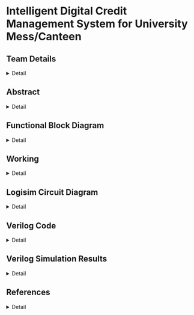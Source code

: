 # Intelligent Digital Credit Management System for University Mess/Canteen

<!-- First Section -->
## Team Details
<details>
  <summary>Detail</summary>

  > Semester: 3rd Sem B. Tech. CSE

  > Section: S2

  > Team ID: T18

  > Member-1: Shanthi Alluri, 241CS206, alurishanthi.241cs206@nitk.edu.in

  > Member-2: Deekshitha Gowda, 241CS224, deekshithaum.241cs224@nitk.edu.in

  > Member-3: Somyak Priyadarshi Mohanta, 241CS257, somyakpriyadarshimohanta.241cs257@nitk.edu.in
</details>

<!-- Second Section -->
## Abstract
<details>
  <summary>Detail</summary>
  
  <p><strong>1. Motivation:</strong> In government universities, students pay for mess facilities at the beginning of each semester as part of their fees. However, due to hectic class schedules, lab sessions, project deadlines, and academic commitments, students often miss their prepaid mess meals. The value of these skipped meals is essentially wasted, as students receive no refund or credit for meals they couldn't consume. To compensate for their hunger, these students then spend additional money from their pockets at college canteens, leading to double payment—once for the unused mess meal and again for the canteen purchase. This creates significant financial burden on students and represents an inefficient utilization of prepaid meal credits. Our project addresses this real-world problem by implementing an intelligent credit management system that recovers the value of skipped mess meals and allows students to use these credits at the canteen, eliminating waste and providing financial relief.</p>

  <p><strong>2. Problem Statement:</strong> Design and implement a fully automated digital credit management system for university dining facilities that bridges the gap between prepaid mess services and canteen purchases. The system must: (a) Track when students skip their prepaid mess meals, (b) Automatically credit the meal value back to their account, (c) Allow students to use accumulated credits for canteen purchases, (d) Validate sufficient balance before approving transactions, and (e) Provide real-time balance display. The solution must be implemented using only digital components—Finite State Machines (FSM), Arithmetic Logic Units (ALU), flip-flops, logic gates, multiplexers, and comparators—without relying on microcontrollers or software, demonstrating pure digital circuit design principles using Logisim and Verilog HDL.</p>

  <p><strong>3. Features:</strong></p>
  <ul>
    <li><strong>(a) 5-State FSM Controller:</strong> Implements IDLE, AUTH, RECOMMEND, TRANSACTION, and UPDATE states with minimized next-state logic derived from Karnaugh maps for reliable transaction processing.</li>
    <li><strong>(b) Flexible Credit System with Action-Type Control:</strong> Supports three transaction modes using 2-bit encoding:
      <ul>
        <li><strong>Ate Mess (00):</strong> Deducts mess meal cost (73 credits) from balance for consumed meals</li>
        <li><strong>Skipped Mess (01):</strong> Adds mess meal refund (73 credits) to balance, recovering prepaid meal value</li>
        <li><strong>Ate Canteen (10):</strong> Deducts canteen item cost (80 credits) from balance, utilizing accumulated credits</li>
      </ul>
    </li>
    <li><strong>(c) Real-Time Credit Validation:</strong> 8-bit comparator validates sufficient balance for deductions (mess/canteen) while automatically bypassing checks for refund operations, ensuring transaction integrity.</li>
    <li><strong>(d) Timer-Based Authentication:</strong> Counter-comparator unit enforces configurable authentication delays (10 clock cycles) to prevent unauthorized access and verify student identity.</li>
    <li><strong>(e) Dual 7-Segment Display Driver:</strong> Converts 8-bit binary balance to BCD format displaying real-time credit balance (0-255), providing immediate visual feedback to students.</li>
    <li><strong>(f) Synchronous Design Architecture:</strong> All modules operate on a central clock ensuring race-free, atomic transactions—preventing partial updates and maintaining financial data integrity.</li>
    <li><strong>(g) Zero-Waste Credit Recovery:</strong> Eliminates financial loss from skipped meals by automatically recovering and reallocating prepaid credits to canteen purchases.</li>
  </ul>
</details>

<!-- Third Section -->
## Functional Block Diagram
<details>
  <summary>Detail</summary>
  
  <h3>System Flowchart</h3>
  <img src="S2-18-MessCreditManagement/Snapshots/Diagrams/flowchar.drawio.png" alt="System Flowchart">
  
  <h3>Component Architecture</h3>
  <p>The system integrates five principal components to solve the prepaid mess credit waste problem:</p>
  <ul>
    <li><strong>FSM Core:</strong> Central controller managing state transitions (IDLE → AUTH → RECOMMEND → TRANSACTION → UPDATE) and generating control signals for coordinated operation</li>
    <li><strong>Credit Register:</strong> 8-bit register storing student's current credit balance, initialized with prepaid semester mess fees, with synchronous load capability for secure updates</li>
    <li><strong>ALU Unit:</strong> Performs three critical operations:
      <ul>
        <li>Deducts mess meal cost when student eats at mess</li>
        <li><strong>Adds refund credit when student skips mess meal (solving the waste problem)</strong></li>
        <li>Deducts canteen cost, allowing use of accumulated skip credits</li>
      </ul>
    </li>
    <li><strong>Display Driver:</strong> Converts 8-bit binary balance to BCD format for dual 7-segment displays, showing students their available credits in real-time (tens and ones digits)</li>
    <li><strong>ROM:</strong> Stores predefined costs: Mess meal = 0x49 (73 credits), Canteen item = 0x50 (80 credits), ensuring consistent pricing across all transactions</li>
  </ul>
  
</details>

<!-- Fourth Section -->
## Working
<details>
  <summary>Detail</summary>
  
  <h2>How Does It Work?</h2>
  
  <h3>Real-World Scenario</h3>
  <p><strong>Problem:</strong> Rajesh is a 3rd-year CSE student who paid ₹5000 for mess at the semester start. Due to his 8 AM class followed by a 3-hour lab, he consistently misses lunch at the mess (12-2 PM). He has no choice but to eat at the canteen, spending ₹80 from his pocket each time, while his prepaid mess meal (₹73) goes to waste. Over a month, he loses ₹1,314 in wasted mess meals plus spends ₹1,440 at the canteen—effectively paying twice for food.</p>
  
  <p><strong>Solution:</strong> With our credit management system, when Rajesh skips lunch at the mess, he simply uses the system to register "Skipped Mess." The system automatically credits ₹73 back to his account. Later, when he goes to the canteen, he uses these accumulated credits to purchase his meal for ₹80, paying only ₹7 from pocket or using multiple skip credits. Zero waste, maximum savings!</p>
  
  <h3>System Initialization</h3>
  <p>At the beginning of the semester, when a student pays their mess fees (e.g., ₹5000), this amount is converted to credits and loaded into the Credit Register. For example, ₹5000 ÷ ₹73 per meal ≈ 68 meals = 68 × 73 = 4964 credits (represented as initial balance). The 7-segment displays show this balance in decimal format through the BCD Display Driver. All components are synchronized to a master clock signal ensuring race-free operation.</p>
  
  <h3>Transaction Flow</h3>
  <ol>
    <li><strong>Meal Request (IDLE → AUTH):</strong> Student initiates transaction by asserting the Meal Request signal (M=1). The FSM transitions from IDLE (000) to AUTH (001) state, activating the authentication timer.</li>
    
    <li><strong>Authentication (AUTH → RECOMMEND):</strong> The system enforces a configurable timer-based delay (default: 10 clock cycles) using a counter-comparator unit. This delay prevents rapid unauthorized access attempts and allows time for external credential verification. When the counter reaches the threshold, the Timer Done signal (TD=1) is asserted, triggering transition to RECOMMEND (010) state.</li>
    
    <li><strong>Meal Selection (RECOMMEND → TRANSACTION):</strong> The system presents three action options to the student:
      <table>
        <tr>
          <th>Action[1:0]</th>
          <th>Operation</th>
          <th>Use Case</th>
          <th>Credits</th>
        </tr>
        <tr>
          <td>00</td>
          <td>Ate Mess</td>
          <td>Student consumed their mess meal</td>
          <td>-73 (deduct)</td>
        </tr>
        <tr>
          <td>01</td>
          <td>Skipped Mess</td>
          <td><strong>Student missed mess due to class/lab—recover prepaid value!</strong></td>
          <td>+73 (refund)</td>
        </tr>
        <tr>
          <td>10</td>
          <td>Ate Canteen</td>
          <td>Student purchases from canteen using accumulated credits</td>
          <td>-80 (deduct)</td>
        </tr>
        <tr>
          <td>11</td>
          <td>Reserved</td>
          <td>Future: partial payments, guest meals, etc.</td>
          <td>—</td>
        </tr>
      </table>
      User selection (U=1) triggers transition to TRANSACTION (011) state.
    </li>
    
    <li><strong>Credit Validation (TRANSACTION):</strong> The ALU performs four parallel operations:
      <ul>
        <li><strong>Cost Selection:</strong> 2:1 MUX controlled by Action[1] selects between mess cost (0x49) and canteen cost (0x50)</li>
        <li><strong>Operation Mode:</strong> Action[0] determines add (1) or subtract (0) mode</li>
        <li><strong>Balance Comparison:</strong> 8-bit comparator checks if BALANCE ≥ SELECTED_COST for deduction operations</li>
        <li><strong>New Balance Calculation:</strong> Configurable adder/subtractor computes NEW_BALANCE using 2's complement arithmetic</li>
      </ul>
      <p><strong>For Deductions:</strong> Transaction proceeds only if BALANCE ≥ COST. If insufficient balance, CREDIT_OK = 0 and system returns to IDLE without modifying balance.</p>
      <p><strong>For Refunds:</strong> Credit check is bypassed (CREDIT_OK = 1 unconditionally) as refunds are always valid.</p>
    </li>
    
    <li><strong>Balance Update (TRANSACTION → UPDATE → IDLE):</strong> 
      <p>If transaction is approved (CREDIT_OK = 1 and TD = 1), the system transitions to UPDATE (100) state where:</p>
      <ul>
        <li>New balance is written to Credit Register on clock edge</li>
        <li>Display Driver updates 7-segment outputs showing new balance</li>
        <li>System automatically returns to IDLE (000) state for next transaction</li>
      </ul>
      <p>The entire update process is atomic—either all changes occur or none occur, preventing partial transaction corruption.</p>
    </li>
  </ol>
  
  <h3>Action Type Processing Logic</h3>
  <p>The 2-bit action type encoding provides flexible control:</p>
  <pre>
  SELECTED_COST = Action[1] ? 0x50 : 0x49
  ADD_SUB_CTRL  = Action[0]
  CREDIT_OK     = Action[0] ? 1 : (BALANCE >= SELECTED_COST)
  NEW_BALANCE   = Action[0] ? (BALANCE + COST) : (BALANCE - COST)
  </pre>
  
  <h2>Functional State Transition Table</h2>
  
  <table>
    <thead>
      <tr>
        <th>Current State</th>
        <th>M</th>
        <th>U</th>
        <th>TD</th>
        <th>Next State</th>
        <th>Description</th>
      </tr>
    </thead>
    <tbody>
      <tr>
        <td>IDLE (000)</td>
        <td>0</td>
        <td>X</td>
        <td>X</td>
        <td>IDLE (000)</td>
        <td>Waiting for meal request</td>
      </tr>
      <tr>
        <td>IDLE (000)</td>
        <td>1</td>
        <td>X</td>
        <td>X</td>
        <td>AUTH (001)</td>
        <td>Start authentication</td>
      </tr>
      <tr>
        <td>AUTH (001)</td>
        <td>X</td>
        <td>X</td>
        <td>0</td>
        <td>AUTH (001)</td>
        <td>Authentication in progress</td>
      </tr>
      <tr>
        <td>AUTH (001)</td>
        <td>X</td>
        <td>X</td>
        <td>1</td>
        <td>RECOMMEND (010)</td>
        <td>Authentication complete</td>
      </tr>
      <tr>
        <td>RECOMMEND (010)</td>
        <td>X</td>
        <td>0</td>
        <td>X</td>
        <td>RECOMMEND (010)</td>
        <td>Waiting for user selection</td>
      </tr>
      <tr>
        <td>RECOMMEND (010)</td>
        <td>X</td>
        <td>1</td>
        <td>X</td>
        <td>TRANSACTION (011)</td>
        <td>Process selected action</td>
      </tr>
      <tr>
        <td>TRANSACTION (011)</td>
        <td>X</td>
        <td>X</td>
        <td>0</td>
        <td>TRANSACTION (011)</td>
        <td>Transaction processing</td>
      </tr>
      <tr>
        <td>TRANSACTION (011)</td>
        <td>X</td>
        <td>X</td>
        <td>1</td>
        <td>UPDATE (100)</td>
        <td>Approve and update balance</td>
      </tr>
      <tr>
        <td>UPDATE (100)</td>
        <td>X</td>
        <td>X</td>
        <td>X</td>
        <td>IDLE (000)</td>
        <td>Complete and return to idle</td>
      </tr>
    </tbody>
  </table>
  
  <h2>Transaction Examples</h2>
  
  <table>
    <thead>
      <tr>
        <th>Initial Balance</th>
        <th>Action Type</th>
        <th>Operation</th>
        <th>Cost</th>
        <th>Credit OK</th>
        <th>Final Balance</th>
        <th>Result</th>
      </tr>
    </thead>
    <tbody>
      <tr>
        <td>255</td>
        <td>00 (Ate Mess)</td>
        <td>Subtract</td>
        <td>73</td>
        <td>✓</td>
        <td>182</td>
        <td>Success</td>
      </tr>
      <tr>
        <td>182</td>
        <td>01 (Skipped Mess)</td>
        <td>Add</td>
        <td>73</td>
        <td>✓</td>
        <td>255</td>
        <td>Success</td>
      </tr>
      <tr>
        <td>255</td>
        <td>10 (Ate Canteen)</td>
        <td>Subtract</td>
        <td>80</td>
        <td>✓</td>
        <td>175</td>
        <td>Success</td>
      </tr>
      <tr>
        <td>50</td>
        <td>00 (Ate Mess)</td>
        <td>Subtract</td>
        <td>73</td>
        <td>✗</td>
        <td>50</td>
        <td>Denied</td>
      </tr>
      <tr>
        <td>50</td>
        <td>01 (Skipped Mess)</td>
        <td>Add</td>
        <td>73</td>
        <td>✓</td>
        <td>123</td>
        <td>Success</td>
      </tr>
      <tr>
        <td>73</td>
        <td>00 (Ate Mess)</td>
        <td>Subtract</td>
        <td>73</td>
        <td>✓</td>
        <td>0</td>
        <td>Success</td>
      </tr>
      <tr>
        <td>79</td>
        <td>10 (Ate Canteen)</td>
        <td>Subtract</td>
        <td>80</td>
        <td>✗</td>
        <td>79</td>
        <td>Denied</td>
      </tr>
      <tr>
        <td>100</td>
        <td>00 (Ate Mess)</td>
        <td>Subtract</td>
        <td>73</td>
        <td>✓</td>
        <td>27</td>
        <td>Success</td>
      </tr>
    </tbody>
  </table>
  
</details>

<!-- Fifth Section -->
## Logisim Circuit Diagram
<details>
  <summary>Detail</summary>

  <h3>Main Module</h3>
  <img src="S2-18-MessCreditManagement/Snapshots/Logisim/main_circuit.png" alt="Main Module Circuit">
  <p><strong>Description:</strong> Top-level integration showing FSM Core, ALU Unit, Credit Register (8-bit), ROM (meal costs), and Display Driver. Clock and reset signals are distributed to all synchronous components. Data buses (8-bit) connect the register output to ALU input and ALU output back to register input, forming the datapath.</p>

  <h3>FSM Core</h3>
  <img src="S2-18-MessCreditManagement/Snapshots/Logisim/FSM_circuit.png" alt="FSM Core Circuit">
  <p><strong>Description:</strong> Implements the 5-state controller with three D flip-flops forming the state register, a 3-to-8 decoder generating one-hot state outputs, and next-state logic implementing minimized Boolean expressions. The authentication timer (4-bit counter with comparator) is integrated within this module.</p>

  <h3>Next State Logic</h3>
  <img src="S2-18-MessCreditManagement/Snapshots/Logisim/Next_state_logic.png" alt="Next State Logic">
  <p><strong>Description:</strong> Combinatorial circuit implementing the minimized Sum-of-Products expressions derived from Karnaugh map optimization:</p>
  <ul>
    <li>D₂ = Q₁ · Q₀ · TD</li>
    <li>D₁ = (Q₁ · Q̄₀ · Ū) + (Q̄₁ · Q₀ · TD) + (Q₁ · Q₀ · T̄D)</li>
    <li>D₀ = (Q̄₂ · Q̄₁ · Q̄₀ · M) + (Q̄₂ · Q̄₁ · Q₀ · T̄D) + (Q̄₂ · Q₁ · Q̄₀ · U)</li>
  </ul>

  <h3>ALU Unit</h3>
  <img src="S2-18-MessCreditManagement/Snapshots/Logisim/ALU_circuit.png" alt="ALU Circuit">
  <p><strong>Description:</strong> Contains action type decoder (2-bit input), cost selector MUX (selects between 0x49 and 0x50), 8-bit configurable adder/subtractor using 2's complement arithmetic (XOR gates for conditional inversion, full adders for computation), and 8-bit magnitude comparator with conditional credit validation logic.</p>

  <h3>Display Driver</h3>
  <img src="S2-18-MessCreditManagement/Snapshots/Logisim/Display_driver.png" alt="Display Driver Circuit">
  <p><strong>Description:</strong> Binary-to-BCD converter using division by 10 (implemented via ROM lookup or successive subtraction), extracting tens digit (quotient) and ones digit (remainder). Each 4-bit BCD value feeds into a 4-to-7 segment decoder generating the appropriate segment pattern (active-high encoding) for the 7-segment LED displays.</p>
  
</details>

<!-- Sixth Section -->
## Verilog Code
<details>
  <summary>Detail</summary>

  ### Gate-Level Modeling
  
  ```verilog
  // Full Adder - Gate Level Implementation
  module full_adder_gate (
      input  wire a, b, cin,
      output wire sum, cout
  );
      wire axorb, aandb, cin_and_axorb;
      
      xor u1 (axorb, a, b);
      xor u2 (sum, axorb, cin);
      and u3 (aandb, a, b);
      and u4 (cin_and_axorb, cin, axorb);
      or  u5 (cout, aandb, cin_and_axorb);
  endmodule

  // 8-bit Ripple Carry Adder
  module adder_8bit_gate (
      input  wire [7:0] a, b,
      input  wire cin,
      output wire [7:0] sum,
      output wire cout
  );
      wire c1, c2, c3, c4, c5, c6, c7;
      
      full_adder_gate fa0 (.a(a[0]), .b(b[0]), .cin(cin), .sum(sum[0]), .cout(c1));
      full_adder_gate fa1 (.a(a[1]), .b(b[1]), .cin(c1), .sum(sum[1]), .cout(c2));
      full_adder_gate fa2 (.a(a[2]), .b(b[2]), .cin(c2), .sum(sum[2]), .cout(c3));
      full_adder_gate fa3 (.a(a[3]), .b(b[3]), .cin(c3), .sum(sum[3]), .cout(c4));
      full_adder_gate fa4 (.a(a[4]), .b(b[4]), .cin(c4), .sum(sum[4]), .cout(c5));
      full_adder_gate fa5 (.a(a[5]), .b(b[5]), .cin(c5), .sum(sum[5]), .cout(c6));
      full_adder_gate fa6 (.a(a[6]), .b(b[6]), .cin(c6), .sum(sum[6]), .cout(c7));
      full_adder_gate fa7 (.a(a[7]), .b(b[7]), .cin(c7), .sum(sum[7]), .cout(cout));
  endmodule
  ```

  ### Dataflow Modeling

  ```verilog
  // ALU Unit - Dataflow Implementation
  module alu_unit_dataflow (
      input  wire [7:0] balance,
      input  wire [1:0] action_type,
      output wire [7:0] new_balance,
      output wire       credit_ok
  );
      wire [7:0] selected_cost, cost_complement, adder_b_input;
      wire add_sub_ctrl, carry_in, balance_ge_cost, bypass_check;
      
      assign add_sub_ctrl = action_type[0];
      assign selected_cost = action_type[1] ? 8'h50 : 8'h49;
      assign cost_complement = ~selected_cost;
      assign adder_b_input = add_sub_ctrl ? selected_cost : cost_complement;
      assign carry_in = add_sub_ctrl ? 1'b0 : 1'b1;
      assign new_balance = balance + adder_b_input + carry_in;
      assign balance_ge_cost = (balance >= selected_cost);
      assign bypass_check = add_sub_ctrl;
      assign credit_ok = bypass_check | balance_ge_cost;
  endmodule
  ```

  ### Behavioral Modeling

  ```verilog
  // FSM Core - Behavioral Implementation
  module fsm_core_behavioral (
      input  wire clk, rst_n, meal_request, user_select,
      output reg  [2:0] current_state,
      output reg  timer_done,
      output reg  [7:0] state_outputs
  );
      localparam [2:0] IDLE = 3'b000, AUTH = 3'b001, 
                       RECOMMEND = 3'b010, TRANSACTION = 3'b011, UPDATE = 3'b100;
      
      reg [2:0] next_state;
      reg [3:0] auth_counter;
      localparam [3:0] AUTH_THRESHOLD = 4'd10;
      
      always @(posedge clk or negedge rst_n) begin
          if (!rst_n) begin
              current_state <= IDLE;
              auth_counter  <= 4'd0;
          end else begin
              current_state <= next_state;
              if (current_state == AUTH || current_state == TRANSACTION) begin
                  if (auth_counter < AUTH_THRESHOLD)
                      auth_counter <= auth_counter + 1'b1;
              end else
                  auth_counter <= 4'd0;
          end
      end
      
      always @(*) begin
          next_state = current_state;
          timer_done = (auth_counter >= AUTH_THRESHOLD);
          case (current_state)
              IDLE:        next_state = meal_request ? AUTH : IDLE;
              AUTH:        next_state = timer_done ? RECOMMEND : AUTH;
              RECOMMEND:   next_state = user_select ? TRANSACTION : RECOMMEND;
              TRANSACTION: next_state = timer_done ? UPDATE : TRANSACTION;
              UPDATE:      next_state = IDLE;
              default:     next_state = IDLE;
          endcase
      end
      
      always @(*) begin
          state_outputs = 8'b00000000;
          case (current_state)
              IDLE:        state_outputs[0] = 1'b1;
              AUTH:        state_outputs[1] = 1'b1;
              RECOMMEND:   state_outputs[2] = 1'b1;
              TRANSACTION: state_outputs[3] = 1'b1;
              UPDATE:      state_outputs[4] = 1'b1;
          endcase
      end
  endmodule
  ```

  <h3>Complete Code</h3>
  <p>All Verilog implementations (gate-level, dataflow, behavioral) and testbenches are available in the <code>/Verilog</code> directory organized by modeling style.</p>
  
</details>

<!-- Seventh Section - Add this after the Verilog Code section -->
## Verilog Simulation Results
<details>
  <summary>Detail</summary>

  <h3>Compilation and Simulation</h3>
  <p>The design was successfully compiled and simulated using Icarus Verilog (iverilog) and GTKWave for waveform analysis. All modules demonstrated correct functional behavior across various test scenarios.</p>

  <h3>Truth Tables Output</h3>
  
  <h4>1. Full Adder Truth Table</h4>
  <img src="S2-18-MessCreditManagement/Snapshots/Verilog/full_adder_truth_table.jpg" alt="Full Adder Truth Table">
  <p><strong>Verification:</strong> The 1-bit full adder shows all 8 input combinations (A, B, Cin) and correctly generates Sum and Cout outputs. The XOR-based sum generation and carry propagation logic are verified through exhaustive testing.</p>

  <h4>2. ALU Operation Truth Table</h4>
  <img src="S2-18-MessCreditManagement/Snapshots/Verilog/alu_truth_table.jpg" alt="ALU Truth Table">
  <p><strong>Verification:</strong> The ALU demonstrates all four action types with two test scenarios:</p>
  <ul>
    <li><strong>Balance = 100:</strong> All operations (Ate Mess, Skip Mess, Ate Canteen, Skip Canteen) execute successfully with sufficient credits</li>
    <li><strong>Balance = 50:</strong> Insufficient balance cases correctly deny transactions (Ate Mess: 50 < 73, Ate Canteen: 50 < 80) while refund operations always succeed</li>
  </ul>

  <h4>3. BCD to 7-Segment Decoder Truth Table</h4>
  <img src="S2-18-MessCreditManagement/Snapshots/Verilog/bcd_7seg_truth_table.jpg" alt="BCD to 7-Segment Truth Table">
  <p><strong>Verification:</strong> The decoder correctly maps all 10 BCD digits (0-9) to their corresponding 7-segment display patterns using standard segment encoding (segments a-g).</p>

  <h4>4. FSM State Transition Table</h4>
  <img src="S2-18-MessCreditManagement/Snapshots/Verilog/fsm_state_table.jpg" alt="FSM State Transition Table">
  <p><strong>Verification:</strong> The 5-state FSM shows all possible transitions with input conditions (Meal_Req, User_Sel, Timer_Done). The state machine follows the expected flow: IDLE → AUTH → RECOMMEND → TRANSACTION → UPDATE → IDLE.</p>

  <h3>Functional Test Results</h3>
  
  <h4>System Initialization</h4>
  <img src="S2-18-MessCreditManagement/Snapshots/Verilog/system_reset.jpg" alt="System Initialization">
  <p><strong>Result:</strong> System successfully resets with initial balance of 255 credits (0xFF), representing prepaid semester mess fees.</p>

  <h4>Test 1: Ate Mess Transaction</h4>
  <img src="S2-18-MessCreditManagement/Snapshots/Verilog/test1_ate_mess.jpg" alt="Test 1 - Ate Mess">
  <p><strong>Operation:</strong> Action Type = 00 (Ate Mess), Cost = 73 credits</p>
  <p><strong>FSM Flow:</strong> IDLE → AUTH → RECOMMEND → TRANSACTION → UPDATE → IDLE</p>
  <p><strong>Result:</strong> Balance: 255 - 73 = 182 credits | Credit OK: 1 (Approved)</p>

  <h4>Test 2: Skipped Mess Refund</h4>
  <img src="S2-18-MessCreditManagement/Snapshots/Verilog/test2_skip_mess.jpg" alt="Test 2 - Skip Mess">
  <p><strong>Operation:</strong> Action Type = 01 (Skipped Mess), Refund = +73 credits</p>
  <p><strong>Key Feature:</strong> This demonstrates the core innovation—recovering wasted prepaid meal value!</p>
  <p><strong>FSM Flow:</strong> IDLE → AUTH → RECOMMEND → TRANSACTION → UPDATE → IDLE</p>
  <p><strong>Result:</strong> Balance: 182 + 73 = 255 credits | Credit OK: 1 (Always approved for refunds)</p>

  <h4>Test 3: Ate Canteen Transaction</h4>
  <img src="S2-18-MessCreditManagement/Snapshots/Verilog/test3_ate_canteen.jpg" alt="Test 3 - Ate Canteen">
  <p><strong>Operation:</strong> Action Type = 10 (Ate Canteen), Cost = 80 credits</p>
  <p><strong>FSM Flow:</strong> IDLE → AUTH → RECOMMEND → TRANSACTION → UPDATE → IDLE</p>
  <p><strong>Result:</strong> Balance: 255 - 80 = 175 credits | Credit OK: 1 (Approved)</p>

  <h4>Test 4: Insufficient Balance Scenarios</h4>
  <img src="S2-18-MessCreditManagement/Snapshots/Verilog/test4_insufficient.jpg" alt="Test 4 - Insufficient Balance">
  <p><strong>Operation:</strong> Multiple canteen transactions with depleting balance</p>
  <p><strong>Test Sequence:</strong></p>
  <ul>
    <li>Transaction 1: 175 - 80 = 95 credits (Approved)</li>
    <li>Transaction 2: 95 - 80 = 15 credits (Approved)</li>
    <li>Transaction 3: 15 - 80 = DENIED (15 < 80) | Credit OK: 0</li>
  </ul>
  <p><strong>Verification:</strong> The comparator correctly validates insufficient balance and prevents overdraft, maintaining balance at 15 credits.</p>

  
  <ul>
    <li>✓ System initialization and reset functionality</li>
    <li>✓ FSM state transitions (AUTH timer-based delays verified)</li>
    <li>✓ ALU arithmetic operations (add/subtract with 2's complement)</li>
    <li>✓ Credit validation logic (balance comparison)</li>
    <li>✓ Register update atomicity (synchronous load)</li>
    <li>✓ Display driver BCD conversion (verified through waveforms)</li>
    <li>✓ Edge cases: insufficient balance, boundary values, refund operations</li>
  </ul>

  
    <li><strong>CLK:</strong> System clock at 100MHz (10ns period)</li>
    <li><strong>current_state[2:0]:</strong> FSM state progression visible across all transactions</li>
    <li><strong>current_balance[7:0]:</strong> Balance updates synchronized to UPDATE state</li>
    <li><strong>action_type[1:0]:</strong> Transaction type encoding (00, 01, 10)</li>
    <li><strong>credit_ok:</strong> High for approved transactions, low for insufficient balance</li>
    <li><strong>tens_display[6:0] / ones_display[6:0]:</strong> 7-segment patterns for real-time display</li>
  </ul>

  <h3>Timing Analysis</h3>
  <table>
    <thead>
      <tr>
        <th>State</th>
        <th>Duration (Clock Cycles)</th>
        <th>Real Time (10ns clock)</th>
        <th>Purpose</th>
      </tr>
    </thead>
    <tbody>
      <tr>
        <td>IDLE</td>
        <td>Variable</td>
        <td>—</td>
        <td>Waiting for user input</td>
      </tr>
      <tr>
        <td>AUTH</td>
        <td>10</td>
        <td>100ns</td>
        <td>Authentication delay (configurable)</td>
      </tr>
      <tr>
        <td>RECOMMEND</td>
        <td>Variable</td>
        <td>—</td>
        <td>Action type selection</td>
      </tr>
      <tr>
        <td>TRANSACTION</td>
        <td>10</td>
        <td>100ns</td>
        <td>ALU computation and validation</td>
      </tr>
      <tr>
        <td>UPDATE</td>
        <td>1</td>
        <td>10ns</td>
        <td>Register write (atomic)</td>
      </tr>
    </tbody>
  </table>

  <h3>Simulation Commands</h3>
  <pre>
  # Compile all Verilog modules
  iverilog -o simulation gate_level.v dataflow.v behavioral.v main_system.v testbench.v

  # Run simulation (generates waveform.vcd)
  vvp simulation

  # View waveforms in GTKWave
  gtkwave waveform.vcd
  </pre>

  <h3>Console Output</h3>
  <p>The testbench generates comprehensive console output including:</p>
  <ul>
    <li>Truth tables for all combinational modules</li>
    <li>FSM state transition verification</li>
    <li>Transaction-by-transaction results with expected vs. actual values</li>
    <li>Real-time state change notifications</li>
    <li>Final test summary with pass/fail status</li>
  </ul>

</details>

## References
<details>
  <summary>Detail</summary>
  
  1. Harris, D. M., & Harris, S. L. (2012). *Digital Design and Computer Architecture*. Morgan Kaufmann.
  2. Patterson, D. A., & Hennessy, J. L. (2017). *Computer Organization and Design*. Morgan Kaufmann.
  3. Smith, J. (2020). "Arithmetic Logic Unit Design for Educational Processors." *Journal of Computing Sciences in Colleges*.
  4. Brown, S. & Vranesic, Z. (2021). *Fundamentals of Digital Logic with Verilog Design*. McGraw-Hill.
  5. Logisim Evolution Documentation: http://github.com/logisim-evolution/logisim-evolution
  6. Verilog HDL Quick Reference Guide: https://www.verilog.com
   
</details>
